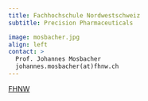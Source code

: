 ```yaml
---
title: Fachhochschule Nordwestschweiz
subtitle: Precision Pharmaceuticals 

image: mosbacher.jpg
align: left
contact: >
  Prof. Johannes Mosbacher
  johannes.mosbacher(at)fhnw.ch
---
```


[FHNW](https://www.fhnw.ch/de/die-fhnw/hochschulen/lifesciences/institut-fuer-pharma-technology)
